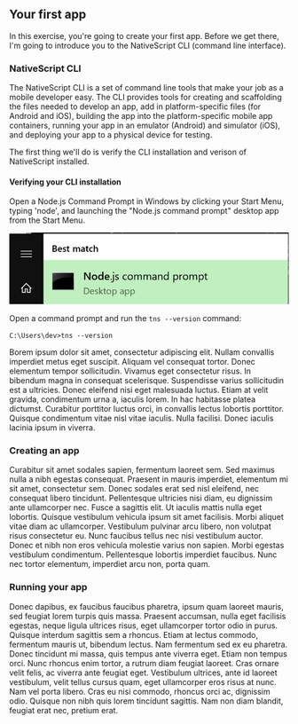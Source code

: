 ## Your first app

In this exercise, you're going to create your first app. Before we get there, I'm going to introduce you to the NativeScript CLI (command line interface).

### NativeScript CLI

The NativeScript CLI is a set of command line tools that make your job as a mobile developer easy. The CLI provides tools for creating and scaffolding the files needed to develop an app, add in platform-specific files (for Android and iOS), building the app into the platform-specific mobile app containers, running your app in an emulator (Android) and simulator (iOS), and deploying your app to a physical device for testing. 

The first thing we'll do is verify the CLI installation and verison of NativeScript installed.

#### Verifying your CLI installation

Open a Node.js Command Prompt in Windows by clicking your Start Menu, typing 'node', and launching the "Node.js command prompt" desktop app from the Start Menu.

![image](images/chapter2/node-js-command-prompt.PNG)

Open a command prompt and run the `tns --version` command:

```console
C:\Users\dev>tns --version

```


Borem ipsum dolor sit amet, consectetur adipiscing elit. Nullam convallis imperdiet metus eget suscipit. Aliquam vel consequat tortor. Donec elementum tempor sollicitudin. Vivamus eget consectetur risus. In bibendum magna in consequat scelerisque. Suspendisse varius sollicitudin est a ultricies. Donec eleifend nisi eget malesuada luctus. Etiam at velit gravida, condimentum urna a, iaculis lorem. In hac habitasse platea dictumst. Curabitur porttitor luctus orci, in convallis lectus lobortis porttitor. Quisque condimentum vitae nisl vitae iaculis. Nulla facilisi. Donec iaculis lacinia ipsum in viverra.

### Creating an app

Curabitur sit amet sodales sapien, fermentum laoreet sem. Sed maximus nulla a nibh egestas consequat. Praesent in mauris imperdiet, elementum mi sit amet, consectetur sem. Donec sodales erat sed nisl eleifend, nec consequat libero tincidunt. Pellentesque ultricies nisi diam, eu dignissim ante ullamcorper nec. Fusce a sagittis elit. Ut iaculis mattis nulla eget lobortis. Quisque vestibulum vehicula ipsum sit amet facilisis. Morbi aliquet vitae diam ac ullamcorper. Vestibulum pulvinar arcu libero, non volutpat risus consectetur eu. Nunc faucibus tellus nec nisi vestibulum auctor. Donec et nibh non eros vehicula molestie varius non sapien. Morbi egestas vestibulum condimentum. Pellentesque lobortis imperdiet faucibus. Nunc nec tortor elementum, imperdiet arcu non, porta quam.

### Running your app

Donec dapibus, ex faucibus faucibus pharetra, ipsum quam laoreet mauris, sed feugiat lorem turpis quis massa. Praesent accumsan, nulla eget facilisis egestas, neque ligula ultrices risus, eget ullamcorper tortor odio in purus. Quisque interdum sagittis sem a rhoncus. Etiam at lectus commodo, fermentum mauris ut, bibendum lectus. Nam fermentum sed ex eu pharetra. Donec tincidunt mi massa, quis tempus ante viverra eget. Etiam non tempus orci. Nunc rhoncus enim tortor, a rutrum diam feugiat laoreet. Cras ornare velit felis, ac viverra ante feugiat eget. Vestibulum ultrices, ante id laoreet vestibulum, velit tellus cursus quam, eget ullamcorper eros risus at nunc. Nam vel porta libero. Cras eu nisi commodo, rhoncus orci ac, dignissim odio. Quisque non nibh quis lorem tincidunt sagittis. Nam non diam blandit, feugiat erat nec, pretium erat.